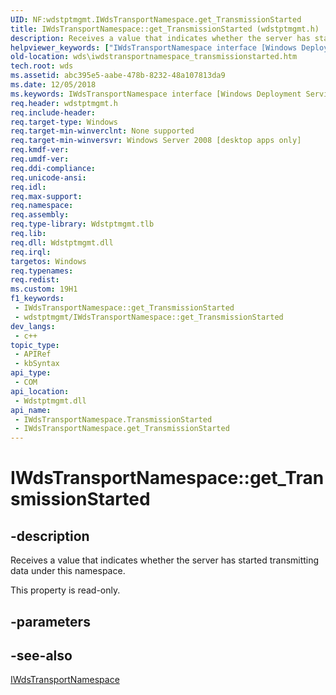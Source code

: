 ```yaml
---
UID: NF:wdstptmgmt.IWdsTransportNamespace.get_TransmissionStarted
title: IWdsTransportNamespace::get_TransmissionStarted (wdstptmgmt.h)
description: Receives a value that indicates whether the server has started transmitting data under this namespace.
helpviewer_keywords: ["IWdsTransportNamespace interface [Windows Deployment Services]","TransmissionStarted property","IWdsTransportNamespace.TransmissionStarted","IWdsTransportNamespace.get_TransmissionStarted","IWdsTransportNamespace::TransmissionStarted","IWdsTransportNamespace::get_TransmissionStarted","TransmissionStarted property [Windows Deployment Services]","TransmissionStarted property [Windows Deployment Services]","IWdsTransportNamespace interface","get_TransmissionStarted","wds.iwdstransportnamespace_transmissionstarted","wdstptmgmt/IWdsTransportNamespace::TransmissionStarted","wdstptmgmt/IWdsTransportNamespace::get_TransmissionStarted"]
old-location: wds\iwdstransportnamespace_transmissionstarted.htm
tech.root: wds
ms.assetid: abc395e5-aabe-478b-8232-48a107813da9
ms.date: 12/05/2018
ms.keywords: IWdsTransportNamespace interface [Windows Deployment Services],TransmissionStarted property, IWdsTransportNamespace.TransmissionStarted, IWdsTransportNamespace.get_TransmissionStarted, IWdsTransportNamespace::TransmissionStarted, IWdsTransportNamespace::get_TransmissionStarted, TransmissionStarted property [Windows Deployment Services], TransmissionStarted property [Windows Deployment Services],IWdsTransportNamespace interface, get_TransmissionStarted, wds.iwdstransportnamespace_transmissionstarted, wdstptmgmt/IWdsTransportNamespace::TransmissionStarted, wdstptmgmt/IWdsTransportNamespace::get_TransmissionStarted
req.header: wdstptmgmt.h
req.include-header: 
req.target-type: Windows
req.target-min-winverclnt: None supported
req.target-min-winversvr: Windows Server 2008 [desktop apps only]
req.kmdf-ver: 
req.umdf-ver: 
req.ddi-compliance: 
req.unicode-ansi: 
req.idl: 
req.max-support: 
req.namespace: 
req.assembly: 
req.type-library: Wdstptmgmt.tlb
req.lib: 
req.dll: Wdstptmgmt.dll
req.irql: 
targetos: Windows
req.typenames: 
req.redist: 
ms.custom: 19H1
f1_keywords:
 - IWdsTransportNamespace::get_TransmissionStarted
 - wdstptmgmt/IWdsTransportNamespace::get_TransmissionStarted
dev_langs:
 - c++
topic_type:
 - APIRef
 - kbSyntax
api_type:
 - COM
api_location:
 - Wdstptmgmt.dll
api_name:
 - IWdsTransportNamespace.TransmissionStarted
 - IWdsTransportNamespace.get_TransmissionStarted
---
```


# IWdsTransportNamespace::get_TransmissionStarted


## -description

Receives a value that indicates whether the server has started transmitting data under this namespace.

This property is read-only.

## -parameters

## -see-also

<a href="https://docs.microsoft.com/windows/desktop/api/wdstptmgmt/nn-wdstptmgmt-iwdstransportnamespace">IWdsTransportNamespace</a>

